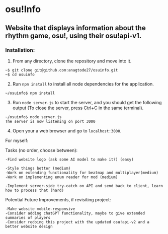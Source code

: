 # osu!Info

## Website that displays information about the rhythm game, osu!, using their osu!api-v1.

### Installation:

1) From any directory, clone the repository and move into it.

```console
~$ git clone git@github.com:anagtode27/osuinfo.git
~$ cd osuinfo
```

2) Run ```npm install``` to install all node dependencies for the application.

```console
~/osuinfo$ npm install
```
3) Run ```node server.js``` to start the server, and you should get the following output (To close the server, press Ctrl+C in the same terminal).

```console
~/osuinfo$ node server.js
The server is now listening on port 3000
```
4) Open your a web browser and go to ```localhost:3000```.






















For myself:

Tasks (no order, choose between):

    -Find website logo (ask some AI model to make it?) (easy)

    -Style things better (medium)
    -Work on extending functionality for beatmap and multiplayer(medium)
    -Work on implementing enum reader for mod (medium)
    
    -Implement server-side try-catch on API and send back to client, learn how to process that (hard) 
     
Potential Future Improvements, if revisiting project:

    -Make website mobile-responsive
    -Consider adding chatGPT functionality, maybe to give extended summaries of players
    -Consider redoing this project with the updated osu!api-v2 and a better website design
    